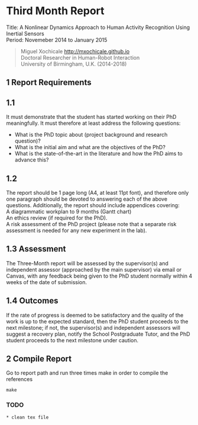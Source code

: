 
Third Month Report
==================

Title: A Nonlinear Dynamics Approach to Human Activity Recognition Using
Inertial Sensors  
Period: Novemeber 2014 to January 2015


> Miguel Xochicale <http://mxochicale.github.io>  
> Doctoral Researcher in Human-Robot Interaction   
> University of Birmingham, U.K. (2014-2018)  



## 1 Report Requirements

## 1.1
It must demonstrate that the student has started working on their PhD meaningfully. It must therefore at least address the following questions:  
- What is the PhD topic about (project background and research question)?  
- What is the initial aim and what are the objectives of the PhD?  
- What is the state-of-the-art in the literature and how the PhD aims to advance this?  

## 1.2
The report should be 1 page long (A4, at least 11pt font), and therefore only one paragraph should be devoted to answering each of the above questions. Additionally, the report should include appendices covering:  
A diagrammatic workplan to 9 months (Gantt chart)  
An ethics review (if required for the PhD).  
A risk assessment of the PhD project (please note that a separate risk assessment is needed for any new experiment in the lab).   


## 1.3 Assessment
The Three-Month report will be assessed by the supervisor(s) and independent assessor (approached by the main supervisor) via email or Canvas, with any feedback being given to the PhD student normally within 4 weeks of the date of submission.

## 1.4 Outcomes
If the rate of progress is deemed to be satisfactory and the quality of the work is up to the expected standard, then the PhD student proceeds to the next milestone; if not, the supervisor(s) and independent assessors will suggest a recovery plan, notify the School Postgraduate Tutor, and the PhD student proceeds to the next milestone under caution.




## 2 Compile Report
Go to report path and run three times make in order to compile the references

  ```
  make
  ```


### TODO
    * clean tex file
